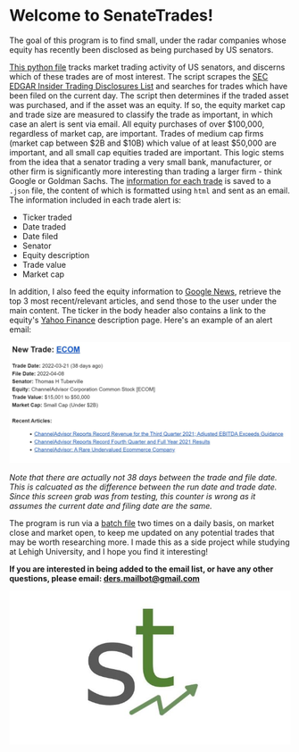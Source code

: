 # Welcome to SenateTrades!

<p>The goal of this program is to find small, under the radar companies whose equity has recently been disclosed as being purchased by US senators.</p>

[This python file](/main/ScrapeTradesToday.py) tracks market trading activity of US senators, and discerns which of these trades are of most interest. The script scrapes the [SEC EDGAR Insider Trading Disclosures List](https://sec.report/Senate-Stock-Disclosures) and searches for trades which have been filed on the current day. The script then determines if the traded asset was purchased, and if the asset was an equity. If so, the equity market cap and trade size are measured to classify the trade as important, in which case an alert is sent via email. All equity purchases of over $100,000, regardless of market cap, are important. Trades of medium cap firms (market cap between $2B and $10B) which value of at least $50,000 are important, and all small cap equities traded are important. This logic stems from the idea that a senator trading a very small bank, manufacturer, or other firm is significantly more interesting than trading a larger firm - think Google or Goldman Sachs. The [information for each trade](/res/daily_trades.json) is saved to a ```.json``` file, the content of which is formatted using ```html``` and sent as an email. The information included in each trade alert is:

- Ticker traded
- Date traded
- Date filed
- Senator
- Equity description
- Trade value
- Market cap

In addition, I also feed the equity information to [Google News](https://news.google.com/topstories?hl=en-US&gl=US&ceid=US:en), retrieve the top 3 most recent/relevant articles, and send those to the user under the main content. The ticker in the body header also contains a link to the equity's [Yahoo Finance](https://finance.yahoo.com/) description page. Here's an example of an alert email:

![](/res/repo_pics/sample_alert.JPG)

<i>Note that there are actually not 38 days between the trade and file date. This is calcuated as the difference between the run date and trade date. Since this screen grab was from testing, this counter is wrong as it assumes the current date and filing date are the same.</i>

The program is run via a [batch file](/tools/run_trades.bat) two times on a daily basis, on market close and market open, to keep me updated on any potential trades that may be worth researching more. I made this as a side project while studying at Lehigh University, and I hope you find it interesting!

<b> If you are interested in being added to the email list, or have any other questions, please email:
ders.mailbot@gmail.com</b>

![](/res/repo_pics/git_logo.JPG)